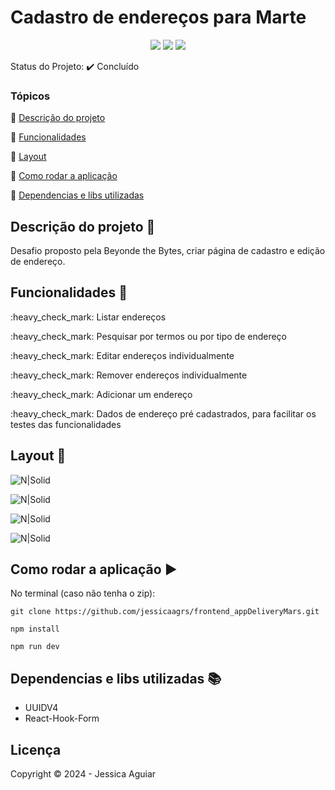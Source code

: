 <h1>Cadastro de endereços para Marte</h1> 

<p align="center">
  <img src="https://img.shields.io/badge/typescript-%23007ACC.svg?style=for-the-badge&logo=typescript&logoColor=white"/>
  <img src="https://img.shields.io/badge/Next-black?style=for-the-badge&logo=next.js&logoColor=white"/>
  <img src="https://img.shields.io/badge/react-%2320232a.svg?style=for-the-badge&logo=react&logoColor=%2361DAFB"/>
 
 
</p>

Status do Projeto: :heavy_check_mark:  Concluído 

### Tópicos 

:small_blue_diamond: [Descrição do projeto](#descrição-do-projeto-pencil)

:small_blue_diamond: [Funcionalidades](#funcionalidades-wrench)

:small_blue_diamond: [Layout](#layout-dash)

:small_blue_diamond: [Como rodar a aplicação](#como-rodar-a-aplicação-arrow_forward)

:small_blue_diamond: [Dependencias e libs utilizadas](#dependencias-e-libs-utilizadas-books)

## Descrição do projeto :pencil:

 Desafio proposto pela Beyonde the Bytes, criar página de cadastro e edição de endereço.


## Funcionalidades :wrench:

<p>:heavy_check_mark: Listar endereços</p>
<p>:heavy_check_mark: Pesquisar por termos ou por tipo de endereço</p>
<p>:heavy_check_mark: Editar endereços individualmente</p>
<p>:heavy_check_mark: Remover endereços individualmente</p>
<p>:heavy_check_mark: Adicionar um endereço</p>
<p>:heavy_check_mark: Dados de endereço pré cadastrados, para facilitar os testes das funcionalidades</p>

## Layout :dash:


![N|Solid](https://uploaddeimagens.com.br/images/004/790/146/original/page1mobile.png?1717182017)


![N|Solid](https://uploaddeimagens.com.br/images/004/790/148/original/page2mobile.png?1717182044)

![N|Solid](https://uploaddeimagens.com.br/images/004/790/149/original/page2.png?1717182076)

![N|Solid](https://uploaddeimagens.com.br/images/004/790/153/full/page1.png?1717182109)

## Como rodar a aplicação :arrow_forward:

No terminal (caso não tenha o zip): 

```
git clone https://github.com/jessicaagrs/frontend_appDeliveryMars.git

```


```
npm install

npm run dev

```

## Dependencias e libs utilizadas :books:

- UUIDV4
- React-Hook-Form


## Licença 

Copyright :copyright: 2024 - Jessica Aguiar
